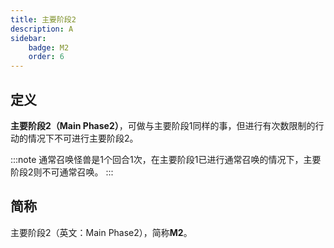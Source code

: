 ```yaml
---
title: 主要阶段2
description: A
sidebar:
    badge: M2
    order: 6
---
```


## 定义

**主要阶段2（Main Phase2）**，可做与主要阶段1同样的事，但进行有次数限制的行动的情况下不可进行主要阶段2。  

:::note
通常召唤怪兽是1个回合1次，在主要阶段1已进行通常召唤的情况下，主要阶段2则不可通常召唤。
:::

## 简称

主要阶段2（英文：Main Phase2），简称**M2**。
